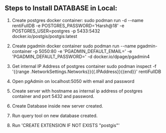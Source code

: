 ## Steps to Install DATABASE in Local:
1. Create postgres docker container: 
sudo podman run -d --name rentiFullDB -e POSTGRES_PASSWORD='Harsh@18' -e POSTGRES_USER=postgres -p 5433:5432 docker.io/postgis/postgis:latest

2. Create pgadmin docker container
sudo podman run --name pgadmin-container -p 5050:80 -e 'PGADMIN_DEFAULT_EMAIL=<email>' -e 'PGADMIN_DEFAULT_PASSWORD=<password>' -d docker.io/dpage/pgadmin4

3. Get internal IP Address of postgres container
sudo podman inspect -f '{{range .NetworkSettings.Networks}}{{.IPAddress}}{{end}}' rentiFullDB

4. Open pgAdmin on localhost:5050 with email and password

5. Create server with hostname as internal ip address of postgres container and port 5432 and password.

6. Create Database inside new server created.

7. Run query tool on new database created.

8. Run 'CREATE EXTENSION IF NOT EXISTS "postgis"'


